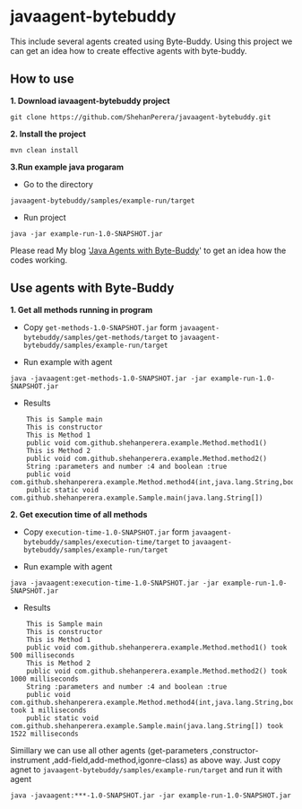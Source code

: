# javaagent-bytebuddy
This include several agents created using Byte-Buddy. Using this project we can get an idea how to create effective agents with byte-buddy.

<h2><b>How to use</b></h2>

<b>1. Download iavaagent-bytebuddy project</b>

`git clone https://github.com/ShehanPerera/javaagent-bytebuddy.git`

<b>2. Install the project </b>

`mvn clean install`

<b>3.Run example java progaram </b>
* Go to the directory 

`javaagent-bytebuddy/samples/example-run/target`

* Run project 

`java -jar example-run-1.0-SNAPSHOT.jar`

Please read My blog '<a href="https://medium.com/@shehanperera.office/java-agents-with-byte-buddy-93185305c9e9">Java Agents with Byte-Buddy</a>' to get an idea how the codes working.

<h2><b>Use agents with Byte-Buddy</b></h2>

<b>1. Get all methods running in program </b>

* Copy `get-methods-1.0-SNAPSHOT.jar` form `javaagent-bytebuddy/samples/get-methods/target` to 
`javaagent-bytebuddy/samples/example-run/target`

* Run example with agent 
 
 `java -javaagent:get-methods-1.0-SNAPSHOT.jar -jar example-run-1.0-SNAPSHOT.jar`
 
 * Results 
 
  
  ``` Agent for get all methods
      This is Sample main
      This is constructor 
      This is Method 1
      public void com.github.shehanperera.example.Method.method1()
      This is Method 2
      public void com.github.shehanperera.example.Method.method2()
      String :parameters and number :4 and boolean :true
      public void com.github.shehanperera.example.Method.method4(int,java.lang.String,boolean)
      public static void com.github.shehanperera.example.Sample.main(java.lang.String[])
  ```    
<b>2. Get execution time of all methods </b>

* Copy `execution-time-1.0-SNAPSHOT.jar` form `javaagent-bytebuddy/samples/execution-time/target` to 
`javaagent-bytebuddy/samples/example-run/target`

* Run example with agent 
 
 `java -javaagent:execution-time-1.0-SNAPSHOT.jar -jar example-run-1.0-SNAPSHOT.jar`
 
 * Results 
 
  
  ``` Agent for time measure
      This is Sample main
      This is constructor 
      This is Method 1
      public void com.github.shehanperera.example.Method.method1() took 500 milliseconds 
      This is Method 2
      public void com.github.shehanperera.example.Method.method2() took 1000 milliseconds 
      String :parameters and number :4 and boolean :true
      public void com.github.shehanperera.example.Method.method4(int,java.lang.String,boolean) took 1 milliseconds 
      public static void com.github.shehanperera.example.Sample.main(java.lang.String[]) took 1522 milliseconds 
```
Simillary we can use all other agents (get-parameters ,constructor-instrument ,add-field,add-method,igonre-class) as above way.
Just copy agnet to  `javaagent-bytebuddy/samples/example-run/target`  and run it with agent 

`java -javaagent:***-1.0-SNAPSHOT.jar -jar example-run-1.0-SNAPSHOT.jar`
 
